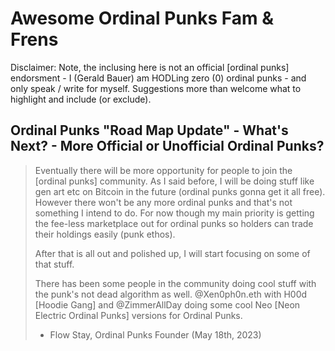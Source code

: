 # Awesome Ordinal Punks Fam & Frens

Disclaimer: Note, the inclusing here is not an official [ordinal punks] endorsment - I (Gerald Bauer) am HODLing zero (0) ordinal punks  - 
and only speak / write for myself.  Suggestions more than welcome what to highlight and include (or exclude). 



## Ordinal Punks "Road Map Update" - What's Next? - More Official or Unofficial Ordinal Punks?


>  Eventually there will be more opportunity for people to join the [ordinal punks] community. 
> As I said before, I will be doing stuff like gen art etc on Bitcoin in the future 
> (ordinal punks gonna get it all free). 
> However there won't be any more ordinal punks and that's not something I intend to do. 
> For now though my main priority is getting the fee-less marketplace out for ordinal punks 
so holders can trade their holdings easily (punk ethos). 
>
> After that is all out and polished up, I will start focusing on some of that stuff. 
>
> There has been some people in the community doing cool stuff with the punk's not dead algorithm as well.
> @Xen0ph0n.eth  with H00d [Hoodie Gang] and 
> @ZimmerAllDay  doing some cool Neo [Neon Electric Ordinal Punks] versions for Ordinal Punks.
>
> - Flow Stay, Ordinal Punks Founder (May 18th, 2023)


